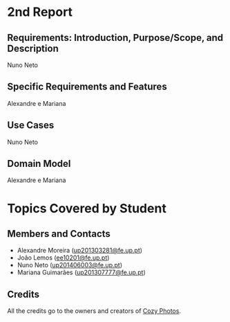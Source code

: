 # 2nd Report

## Requirements: Introduction, Purpose/Scope, and Description
Nuno Neto

## Specific Requirements and Features
Alexandre e Mariana

## Use Cases
Nuno Neto

## Domain Model
Alexandre e Mariana

# Topics Covered by Student

## Members and Contacts
- Alexandre Moreira (up201303281@fe.up.pt)
- João Lemos (ee10201@fe.up.pt)
- Nuno Neto (up201406003@fe.up.pt)
- Mariana Guimarães (up201307777@fe.up.pt)

## Credits
All the credits go to the owners and creators of [Cozy Photos](https://github.com/cozy/cozy-photos).
